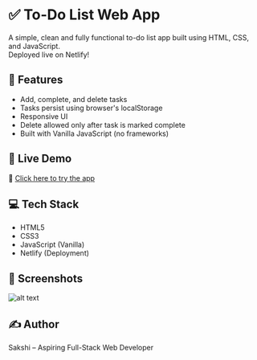 # ✅ To-Do List Web App

A simple, clean and fully functional to-do list app built using HTML, CSS, and JavaScript.  
Deployed live on Netlify!

## 🌟 Features
- Add, complete, and delete tasks
- Tasks persist using browser's localStorage
- Responsive UI
- Delete allowed only after task is marked complete
- Built with Vanilla JavaScript (no frameworks)

## 🚀 Live Demo
🔗 [Click here to try the app](https://sakshi-todo-app.netlify.app/)

## 💻 Tech Stack
- HTML5
- CSS3
- JavaScript (Vanilla)
- Netlify (Deployment)

## 📸 Screenshots
![alt text](<to-do app.png>)

## ✍️ Author
Sakshi – Aspiring Full-Stack Web Developer
